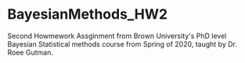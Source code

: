 # BayesianMethods_HW2
Second Howmework Assginment from Brown University's PhD level Bayesian Statistical methods course from Spring of 2020,  taught by Dr. Roee Gutman.
